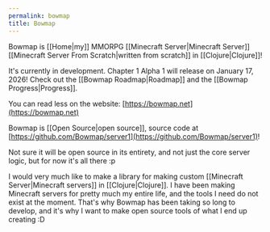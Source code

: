 ```yaml
---
permalink: bowmap
title: Bowmap
---
```


Bowmap is [[Home|my]] MMORPG [[Minecraft Server|Minecraft Server]] [[Minecraft Server From Scratch|written from scratch]] in [[Clojure|Clojure]]!

It's currently in development. Chapter 1 Alpha 1 will release on January 17, 2026! Check out the [[Bowmap Roadmap|Roadmap]] and the [[Bowmap Progress|Progress]].

You can read less on the website: [https://bowmap.net](https://bowmap.net)

Bowmap is [[Open Source|open source]], source code at [https://github.com/Bowmap/server1](https://github.com/Bowmap/server1)!

Not sure it will be open source in its entirety, and not just the core server logic, but for now it's all there :p

I would very much like to make a library for making custom [[Minecraft Server|Minecraft servers]] in [[Clojure|Clojure]]. I have been making Minecraft servers for pretty much my entire life, and the tools I need do not exist at the moment. That's why Bowmap has been taking so long to develop, and it's why I want to make open source tools of what I end up creating :D
